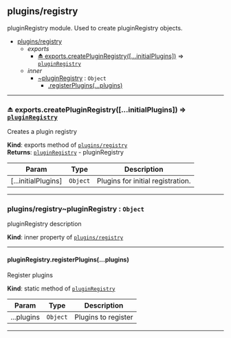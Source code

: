 <a name="module_plugins/registry"></a>

## plugins/registry
pluginRegistry module. Used to create pluginRegistry objects.



* [plugins/registry](#module_plugins/registry)
    * _exports_
        * [⏏ exports.createPluginRegistry([...initialPlugins])](#exp_module_plugins/registry.createPluginRegistry) ⇒ <code>[pluginRegistry](#module_plugins/registry..pluginRegistry)</code>
    * _inner_
        * [~pluginRegistry](#module_plugins/registry..pluginRegistry) : <code>Object</code>
            * [.registerPlugins(...plugins)](#module_plugins/registry..pluginRegistry.registerPlugins)


-----

<a name="exp_module_plugins/registry.createPluginRegistry"></a>

###  ⏏ exports.createPluginRegistry([...initialPlugins]) ⇒ <code>[pluginRegistry](#module_plugins/registry..pluginRegistry)</code>
Creates a plugin registry

**Kind**: exports method of <code>[plugins/registry](#module_plugins/registry)</code>  
**Returns**: <code>[pluginRegistry](#module_plugins/registry..pluginRegistry)</code> - pluginRegistry  

| Param | Type | Description |
| --- | --- | --- |
| [...initialPlugins] | <code>Object</code> | Plugins for initial registration. |


-----

<a name="module_plugins/registry..pluginRegistry"></a>

### plugins/registry~pluginRegistry : <code>Object</code>
pluginRegistry description

**Kind**: inner property of <code>[plugins/registry](#module_plugins/registry)</code>  


-----

<a name="module_plugins/registry..pluginRegistry.registerPlugins"></a>

#### pluginRegistry.registerPlugins(...plugins)
Register plugins

**Kind**: static method of <code>[pluginRegistry](#module_plugins/registry..pluginRegistry)</code>  


| Param | Type | Description |
| --- | --- | --- |
| ...plugins | <code>Object</code> | Plugins to register |


-----

